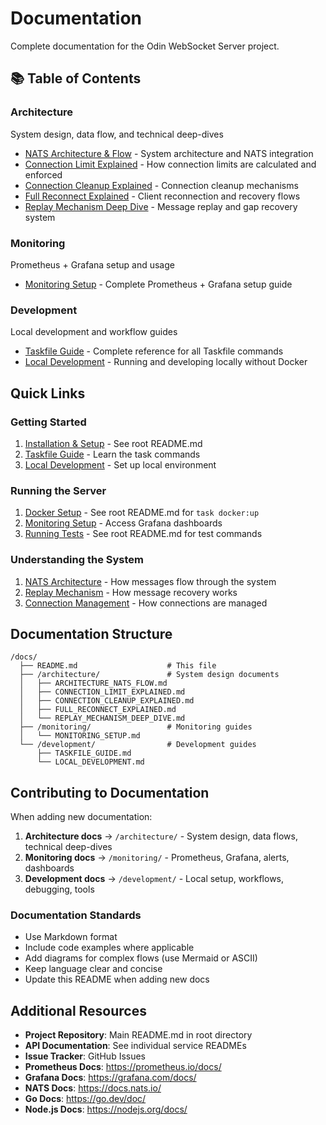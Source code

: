 # Documentation

Complete documentation for the Odin WebSocket Server project.

## 📚 Table of Contents

### Architecture
System design, data flow, and technical deep-dives

- [NATS Architecture & Flow](./architecture/ARCHITECTURE_NATS_FLOW.md) - System architecture and NATS integration
- [Connection Limit Explained](./architecture/CONNECTION_LIMIT_EXPLAINED.md) - How connection limits are calculated and enforced
- [Connection Cleanup Explained](./architecture/CONNECTION_CLEANUP_EXPLAINED.md) - Connection cleanup mechanisms
- [Full Reconnect Explained](./architecture/FULL_RECONNECT_EXPLAINED.md) - Client reconnection and recovery flows
- [Replay Mechanism Deep Dive](./architecture/REPLAY_MECHANISM_DEEP_DIVE.md) - Message replay and gap recovery system

### Monitoring
Prometheus + Grafana setup and usage

- [Monitoring Setup](./monitoring/MONITORING_SETUP.md) - Complete Prometheus + Grafana setup guide

### Development
Local development and workflow guides

- [Taskfile Guide](./development/TASKFILE_GUIDE.md) - Complete reference for all Taskfile commands
- [Local Development](./development/LOCAL_DEVELOPMENT.md) - Running and developing locally without Docker

## Quick Links

### Getting Started
1. [Installation & Setup](#) - See root README.md
2. [Taskfile Guide](./development/TASKFILE_GUIDE.md) - Learn the task commands
3. [Local Development](./development/LOCAL_DEVELOPMENT.md) - Set up local environment

### Running the Server
1. [Docker Setup](#) - See root README.md for `task docker:up`
2. [Monitoring Setup](./monitoring/MONITORING_SETUP.md) - Access Grafana dashboards
3. [Running Tests](#) - See root README.md for test commands

### Understanding the System
1. [NATS Architecture](./architecture/ARCHITECTURE_NATS_FLOW.md) - How messages flow through the system
2. [Replay Mechanism](./architecture/REPLAY_MECHANISM_DEEP_DIVE.md) - How message recovery works
3. [Connection Management](./architecture/CONNECTION_CLEANUP_EXPLAINED.md) - How connections are managed

## Documentation Structure

```
/docs/
  ├── README.md                    # This file
  ├── /architecture/               # System design documents
  │   ├── ARCHITECTURE_NATS_FLOW.md
  │   ├── CONNECTION_LIMIT_EXPLAINED.md
  │   ├── CONNECTION_CLEANUP_EXPLAINED.md
  │   ├── FULL_RECONNECT_EXPLAINED.md
  │   └── REPLAY_MECHANISM_DEEP_DIVE.md
  ├── /monitoring/                 # Monitoring guides
  │   └── MONITORING_SETUP.md
  └── /development/                # Development guides
      ├── TASKFILE_GUIDE.md
      └── LOCAL_DEVELOPMENT.md
```

## Contributing to Documentation

When adding new documentation:

1. **Architecture docs** → `/architecture/` - System design, data flows, technical deep-dives
2. **Monitoring docs** → `/monitoring/` - Prometheus, Grafana, alerts, dashboards
3. **Development docs** → `/development/` - Local setup, workflows, debugging, tools

### Documentation Standards

- Use Markdown format
- Include code examples where applicable
- Add diagrams for complex flows (use Mermaid or ASCII)
- Keep language clear and concise
- Update this README when adding new docs

## Additional Resources

- **Project Repository**: Main README.md in root directory
- **API Documentation**: See individual service READMEs
- **Issue Tracker**: GitHub Issues
- **Prometheus Docs**: https://prometheus.io/docs/
- **Grafana Docs**: https://grafana.com/docs/
- **NATS Docs**: https://docs.nats.io/
- **Go Docs**: https://go.dev/doc/
- **Node.js Docs**: https://nodejs.org/docs/
